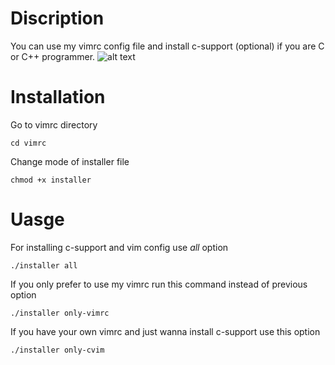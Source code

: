 # Discription
You can use my vimrc config file and install c-support (optional) if you are C or C++ programmer.
![alt text](https://raw.githubusercontent.com/mzd245/vimrc/master/Example.png)

# Installation
Go to vimrc directory 
```
cd vimrc
```
Change mode of installer file
```
chmod +x installer
```
# Uasge
For installing c-support and vim config use *all* option 
```
./installer all
```
If you only prefer to use my vimrc run this command instead of previous option
```
./installer only-vimrc
```
If you have your own vimrc and just wanna install c-support use this option 
```
./installer only-cvim
```
